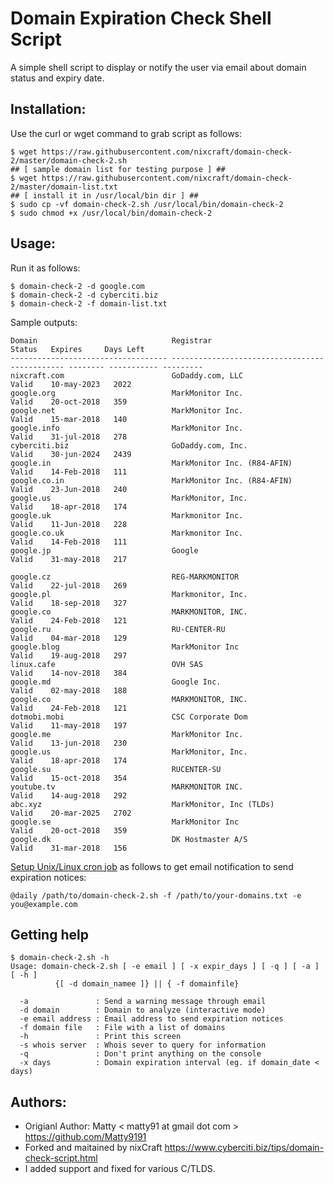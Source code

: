 Domain Expiration Check Shell Script
====================================
A simple shell script to display or notify the user via email about domain status and expiry date. 

Installation:
-------------
Use the curl or wget command to grab script as follows:

```
$ wget https://raw.githubusercontent.com/nixcraft/domain-check-2/master/domain-check-2.sh
## [ sample domain list for testing purpose ] ##
$ wget https://raw.githubusercontent.com/nixcraft/domain-check-2/master/domain-list.txt 
## [ install it in /usr/local/bin dir ] ##
$ sudo cp -vf domain-check-2.sh /usr/local/bin/domain-check-2
$ sudo chmod +x /usr/local/bin/domain-check-2
```

Usage:
------
Run it as follows:
```
$ domain-check-2 -d google.com
$ domain-check-2 -d cyberciti.biz
$ domain-check-2 -f domain-list.txt 
```
Sample outputs:
```
Domain                              Registrar                                      Status   Expires     Days Left
----------------------------------- ---------------------------------------------- -------- ----------- ---------
nixcraft.com                        GoDaddy.com, LLC                               Valid    10-may-2023   2022 
google.org                          MarkMonitor Inc.                               Valid    20-oct-2018   359  
google.net                          MarkMonitor Inc.                               Valid    15-mar-2018   140  
google.info                         MarkMonitor Inc.                               Valid    31-jul-2018   278  
cyberciti.biz                       GoDaddy.com, Inc.                              Valid    30-jun-2024   2439 
google.in                           MarkMonitor Inc. (R84-AFIN)                    Valid    14-Feb-2018   111  
google.co.in                        MarkMonitor Inc. (R84-AFIN)                    Valid    23-Jun-2018   240  
google.us                           MarkMonitor, Inc.                              Valid    18-apr-2018   174  
google.uk                           Markmonitor Inc.                               Valid    11-Jun-2018   228  
google.co.uk                        Markmonitor Inc.                               Valid    14-Feb-2018   111  
google.jp                           Google                                         Valid    31-may-2018   217  

google.cz                           REG-MARKMONITOR                                Valid    22-jul-2018   269  
google.pl                           Markmonitor, Inc.                              Valid    18-sep-2018   327  
google.co                           MARKMONITOR, INC.                              Valid    24-Feb-2018   121  
google.ru                           RU-CENTER-RU                                   Valid    04-mar-2018   129  
google.blog                         MarkMonitor Inc                                Valid    19-aug-2018   297  
linux.cafe                          OVH SAS                                        Valid    14-nov-2018   384  
google.md                           Google Inc.                                    Valid    02-may-2018   188  
google.co                           MARKMONITOR, INC.                              Valid    24-Feb-2018   121  
dotmobi.mobi                        CSC Corporate Dom                              Valid    11-may-2018   197  
google.me                           MarkMonitor Inc.                               Valid    13-jun-2018   230  
google.us                           MarkMonitor, Inc.                              Valid    18-apr-2018   174  
google.su                           RUCENTER-SU                                    Valid    15-oct-2018   354  
youtube.tv                          MARKMONITOR INC.                               Valid    14-aug-2018   292  
abc.xyz                             MarkMonitor, Inc (TLDs)                        Valid    20-mar-2025   2702 
google.se                           MarkMonitor Inc                                Valid    20-oct-2018   359  
google.dk                           DK Hostmaster A/S                              Valid    31-mar-2018   156
```
[Setup Unix/Linux cron job](https://www.cyberciti.biz/faq/how-do-i-add-jobs-to-cron-under-linux-or-unix-oses/)  as follows to get email notification to send expiration notices:

```
@daily /path/to/domain-check-2.sh -f /path/to/your-domains.txt -e you@example.com
```
Getting help
------------
```
$ domain-check-2.sh -h
Usage: domain-check-2.sh [ -e email ] [ -x expir_days ] [ -q ] [ -a ] [ -h ]
          {[ -d domain_namee ]} || { -f domainfile}

  -a               : Send a warning message through email 
  -d domain        : Domain to analyze (interactive mode)
  -e email address : Email address to send expiration notices
  -f domain file   : File with a list of domains
  -h               : Print this screen
  -s whois server  : Whois sever to query for information
  -q               : Don't print anything on the console
  -x days          : Domain expiration interval (eg. if domain_date < days)
```

Authors:
--------
* Origianl Author: Matty < matty91 at gmail dot com > https://github.com/Matty9191
* Forked and maitained by nixCraft https://www.cyberciti.biz/tips/domain-check-script.html 
* I added support and fixed for various C/TLDS.
